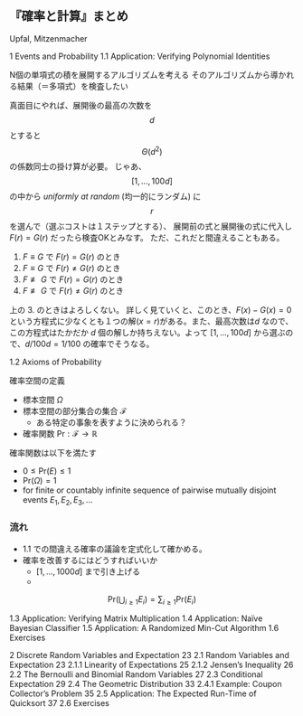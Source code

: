 ## 『確率と計算』まとめ

Upfal, Mitzenmacher

1 Events and Probability
1.1 Application: Verifying Polynomial Identities

N個の単項式の積を展開するアルゴリズムを考える
そのアルゴリズムから導かれる結果（＝多項式）を検査したい

真面目にやれば、展開後の最高の次数を $$d$$ とすると $$\Theta(d^2)$$ の係数同士の掛け算が必要。
じゃあ、$$[1,...,100d]$$ の中から _uniformly at random_ (均一的にランダム) に $$r$$ を選んで（選ぶコストは１ステップとする）、
展開前の式と展開後の式に代入し $F(r)=G(r)$ だったら検査OKとみなす。
ただ、これだと間違えることもある。

1. $F \equiv G$ で $F(r)=G(r)$ のとき
2. $F \equiv G$ で $F(r)\not=G(r)$ のとき
3. $F \not\equiv G$ で $F(r)=G(r)$ のとき
4. $F \not\equiv G$ で $F(r)\not=G(r)$ のとき

上の 3. のときはよろしくない。
詳しく見ていくと、このとき、$F(x)-G(x)=0$ という方程式に少なくとも１つの解($x=r$)がある。また、最高次数は$d$ なので、この方程式はたかだか $d$ 個の解しか持ちえない。よって $[1,...,100d]$ から選ぶので、$d/100d=1/100$ の確率でそうなる。

1.2 Axioms of Probability

確率空間の定義

* 標本空間 $\Omega$
* 標本空間の部分集合の集合 $\mathcal{F}$
	* ある特定の事象を表すように決められる？
* 確率関数 $\text{Pr}: \mathcal{F} \rightarrow \mathbb{R}$

確率関数は以下を満たす

* $0 \le \text{Pr}(E) \le 1$ 
* $\text{Pr}(\Omega) =  1$
* for finite or countably infinite sequence of pairwise mutually disjoint events $E_1, E_2, E_3, ...$

### 流れ

* 1.1 での間違える確率の議論を定式化して確かめる。
* 確率を改善するにはどうすればいいか
	* $[1,...,1000d]$ まで引き上げる
	* 


$$\text{Pr}(\bigcup_{i\ge1}{E_i})=\sum_{i\ge1}\text{Pr}(E_i)$$

1.3 Application: Verifying Matrix Multiplication
1.4 Application: Naïve Bayesian Classifier
1.5 Application: A Randomized Min-Cut Algorithm
1.6 Exercises

2 Discrete Random Variables and Expectation 23
2.1 Random Variables and Expectation 23
2.1.1 Linearity of Expectations 25
2.1.2 Jensen’s Inequality 26
2.2 The Bernoulli and Binomial Random Variables 27
2.3 Conditional Expectation 29
2.4 The Geometric Distribution 33
2.4.1 Example: Coupon Collector’s Problem 35
2.5 Application: The Expected Run-Time of Quicksort 37
2.6 Exercises

<!--stackedit_data:
eyJoaXN0b3J5IjpbODEyNjk0MzQxLC0zMjI5ODUzNyw4MTI2OT
QzNDEsLTE2OTM0MDE1NzAsLTE2OTM0MDE1NzAsLTk4MTU0MTc2
MF19
-->